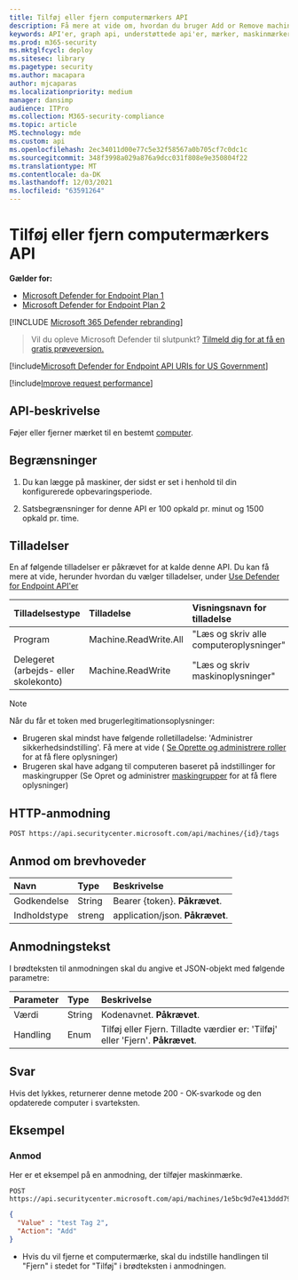 ```yaml
---
title: Tilføj eller fjern computermærkers API
description: Få mere at vide om, hvordan du bruger Add or Remove machine tags API til at tilføje eller fjerne et mærke til en computer i Microsoft Defender til slutpunkt.
keywords: API'er, graph api, understøttede api'er, mærker, maskinmærker
ms.prod: m365-security
ms.mktglfcycl: deploy
ms.sitesec: library
ms.pagetype: security
ms.author: macapara
author: mjcaparas
ms.localizationpriority: medium
manager: dansimp
audience: ITPro
ms.collection: M365-security-compliance
ms.topic: article
MS.technology: mde
ms.custom: api
ms.openlocfilehash: 2ec34011d00e77c5e32f58567a0b705cf7c0dc1c
ms.sourcegitcommit: 348f3998a029a876a9dcc031f808e9e350804f22
ms.translationtype: MT
ms.contentlocale: da-DK
ms.lasthandoff: 12/03/2021
ms.locfileid: "63591264"
---
```

# <a name="add-or-remove-machine-tags-api"></a>Tilføj eller fjern computermærkers API

**Gælder for:**

- [Microsoft Defender for Endpoint Plan 1 ](https://go.microsoft.com/fwlink/p/?linkid=2154037)
- [Microsoft Defender for Endpoint Plan 2 ](https://go.microsoft.com/fwlink/p/?linkid=2154037)

[!INCLUDE [Microsoft 365 Defender rebranding](../../includes/microsoft-defender.md)]

> Vil du opleve Microsoft Defender til slutpunkt? [Tilmeld dig for at få en gratis prøveversion.](https://signup.microsoft.com/create-account/signup?products=7f379fee-c4f9-4278-b0a1-e4c8c2fcdf7e&ru=https://aka.ms/MDEp2OpenTrial?ocid=docs-wdatp-exposedapis-abovefoldlink)

[!include[Microsoft Defender for Endpoint API URIs for US Government](../../includes/microsoft-defender-api-usgov.md)]

[!include[Improve request performance](../../includes/improve-request-performance.md)]

## <a name="api-description"></a>API-beskrivelse

Føjer eller fjerner mærket til en bestemt [computer](machine.md).

## <a name="limitations"></a>Begrænsninger

1. Du kan lægge på maskiner, der sidst er set i henhold til din konfigurerede opbevaringsperiode.

2. Satsbegrænsninger for denne API er 100 opkald pr. minut og 1500 opkald pr. time.

## <a name="permissions"></a>Tilladelser

En af følgende tilladelser er påkrævet for at kalde denne API. Du kan få mere at vide, herunder hvordan du vælger tilladelser, under [Use Defender for Endpoint API'er](apis-intro.md)

Tilladelsestype|Tilladelse|Visningsnavn for tilladelse
:---|:---|:---
Program|Machine.ReadWrite.All|"Læs og skriv alle computeroplysninger"
Delegeret (arbejds- eller skolekonto)|Machine.ReadWrite|"Læs og skriv maskinoplysninger"

> [!NOTE]
> Når du får et token med brugerlegitimationsoplysninger:
>
> - Brugeren skal mindst have følgende rolletilladelse: 'Administrer sikkerhedsindstilling'. Få mere at vide ( [Se Oprette og administrere roller](user-roles.md) for at få flere oplysninger)
> - Brugeren skal have adgang til computeren baseret på indstillinger for maskingrupper (Se Opret og administrer [maskingrupper](machine-groups.md) for at få flere oplysninger)

## <a name="http-request"></a>HTTP-anmodning

```http
POST https://api.securitycenter.microsoft.com/api/machines/{id}/tags
```

## <a name="request-headers"></a>Anmod om brevhoveder

Navn|Type|Beskrivelse
:---|:---|:---
Godkendelse|String|Bearer {token}. **Påkrævet**.
Indholdstype|streng|application/json. **Påkrævet**.

## <a name="request-body"></a>Anmodningstekst

I brødteksten til anmodningen skal du angive et JSON-objekt med følgende parametre:

Parameter|Type|Beskrivelse
:---|:---|:---
Værdi|String|Kodenavnet. **Påkrævet**.
Handling|Enum|Tilføj eller Fjern. Tilladte værdier er: 'Tilføj' eller 'Fjern'. **Påkrævet**.

## <a name="response"></a>Svar

Hvis det lykkes, returnerer denne metode 200 - OK-svarkode og den opdaterede computer i svarteksten.

## <a name="example"></a>Eksempel

### <a name="request"></a>Anmod

Her er et eksempel på en anmodning, der tilføjer maskinmærke.

```http
POST https://api.securitycenter.microsoft.com/api/machines/1e5bc9d7e413ddd7902c2932e418702b84d0cc07/tags
```

```json
{
  "Value" : "test Tag 2",
  "Action": "Add"
}
```

- Hvis du vil fjerne et computermærke, skal du indstille handlingen til "Fjern" i stedet for "Tilføj" i brødteksten i anmodningen.
